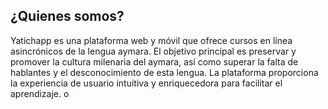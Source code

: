 ## ¿Quienes somos?

Yatichapp es una plataforma web y móvil que ofrece cursos en línea asincrónicos de la lengua aymara. El objetivo principal es preservar y promover la cultura milenaria del aymara, así como superar la falta de hablantes y el desconocimiento de esta lengua. La plataforma proporciona la experiencia de usuario intuitiva y enriquecedora para facilitar el aprendizaje.  o
